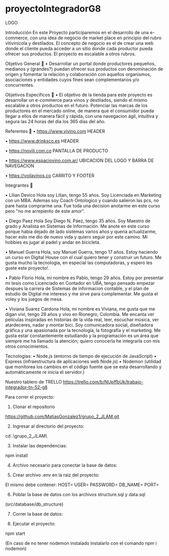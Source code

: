 # proyectoIntegradorG8

LOGO

Introducción
En este Proyecto participaremos en el desarrollo de una e-commerce, con una idea de negocio de market place en principio del rubro vitivinícola y destilados. El concepto de negocio es el de crear una web donde el cliente pueda acceder a un sitio donde cada productor pueda ofrecer sus productos. El proyecto es escalable a otros rubros.

Objetivo General 🎯
•	Desarrollar un portal donde productores pequeños, medianos y (grandes?) puedan ofrecer sus productos con denominación de origen y fomentar la relación y colaboración con aquellos organismos, asociaciones y entidades cuyos fines sean complementarios y/o concurrentes.

Objetivos Especificos 🎯
•	El objetivo de la tienda para este proyecto es desarrollar un e-commerce para vinos y destilados, siendo el mismo escalable a otros productos en el futuro. Potenciar las marcas de los productores en el mercado online, de manera que el consumidor pueda llegar a ellos de manera fácil y rápida, con una navegacion ágil, intuitiva y segura las 24 horas del día los 365 días del año.

Referentes 📝
•	https://www.vivino.com
HEADER

•	https://www.drinksco.es
HEADER

•	https://novili.com.co
PANTALLA DE PRODUCTO

•	https://www.espaciovino.com.ar/
UBICACION DEL LOGO Y BARRA DE NAVEGACION

•	https://voilavinos.co
CARRITO Y FOOTER

Integrantes 🍷  

•	Lilian Devico
Hola soy Lilian, tengo 55 años. Soy Licenciada en Marketing con un MBA. Ademas soy Coach Ontologico y cuando salieron las pcs, no pare hasta comprarme una. Fue toda una decision anotarme en este curso pero "no me arrepiento de este amor". 

•	Diego Paez
Hola Soy Diego N. Páez, tengo 35 años. Soy Maestro de grado y Analista en Sistemas de Información. Me anote en este curso porque habia dejado de lado sistemas varios años y queria actualizarme, hacer esto me dio de nuevo vida y quiero seguir por este camino. Mi hobbies es jugar al padel y andar en bicicleta.

•	Manuel Guerra
Hola, soy Manuel Guerra, tengo 17 años. Estoy haciendo un curso en Digital House con el cual quiero tener y construir un futuro. Me gusta mucho la tecnologia, en especial las computadoras, y espero les guste este proyecto!.

•	Pablo Florio
Hola, mi nombre es Pablo, tengo 29 años. Estoy por presentar mi tesis como Licenciado en Contador en UBA, tengo pensado empezar despues la carrera de Sistemas de informacion contable, y el plan de estudio de Digital me intereso y me sirve para complementar. Me gusta el voley y los juegos de mesa.

•	Viviana Suarez Cardona
Hola, mi nombre es Viviana, me gusta que me digan vivi, tengo 28 años y vivo en Rionegro, Colombia. Me encanta ver películas inspiradas en historias de la vida real, leer, escuchar música, ver atardeceres, nadar y montar bici. Soy comunicadora social, diseñadora gráfica y una apasionada por la tecnología, la fotografía y el marketing. Me gusta estar constantemente estudiando y la programación es un área que siempre me ha llamado la atención; quiero conocerla he integrarla con mis otros conocimientos. 

Tecnologías:
•	Node.js (entorno de tiempo de ejecución de JavaScript)
•	Express (infraestructura de aplicaciones web Node.js)
•	Nodemon (utilidad que monitorea los cambios en el código fuente que se esta desarrollando y automáticamente re inicia el servidor.)

Nuestro tablero de TRELLO
https://trello.com/b/NUpffbUk/trabajo-integrador-tn-52-g8

Para correr el proyecto:
1.	Clonar el repositorio

https://github.com/MatiasGonzalez1/grupo_2_JLAM.git

2.	Ingresar al directorio del proyecto:

cd .\grupo_2_JLAM\

3.	Instalar las dependencias:

npm install

4.	Archivo necesario para conectar la base de datos:

5.	Crear archivo .env en la raiz del proyecto:


El mismo debe contener: 
HOST=
USER=
PASSWORD=
DB_NAME=
PORT=

6.	Poblar la base de datos con los archivos structure.sql y data.sql

(src/database/db_structure)

7.	Correr la base de datos:

8.	Ejecutar el proyecto:

npm start

(En caso de no tener nodemon instalado instalarlo con el comando npm i nodemon)
